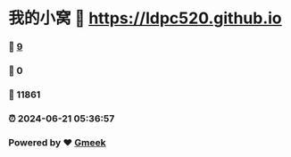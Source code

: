 # 我的小窝 :link: https://ldpc520.github.io 
### :page_facing_up: [9](https://ldpc520.github.io/tag.html) 
### :speech_balloon: 0 
### :hibiscus: 11861 
### :alarm_clock: 2024-06-21 05:36:57 
### Powered by :heart: [Gmeek](https://github.com/Meekdai/Gmeek)

